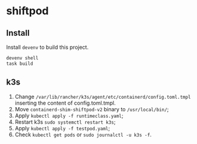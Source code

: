 # shiftpod

## Install

Install `devenv` to build this project.

```sh
devenv shell
task build
```

## k3s

1. Change `/var/lib/rancher/k3s/agent/etc/containerd/config.toml.tmpl` inserting the content of config.toml.tmpl.
2. Move `containerd-shim-shiftpod-v2` binary to `/usr/local/bin/`;
3. Apply `kubectl apply -f runtimeclass.yaml`;
4. Restart k3s `sudo systemctl restart k3s`;
5. Apply `kubectl apply -f testpod.yaml`;
6. Check `kubectl get pods` or `sudo journalctl -u k3s -f`.
